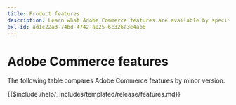 ```yaml
---
title: Product features
description: Learn what Adobe Commerce features are available by specific release version.
exl-id: ad1c22a3-74bd-4742-a025-6c326a3e4ab6
---
```

# Adobe Commerce features

The following table compares Adobe Commerce features by minor version:

{{$include /help/_includes/templated/release/features.md}}
